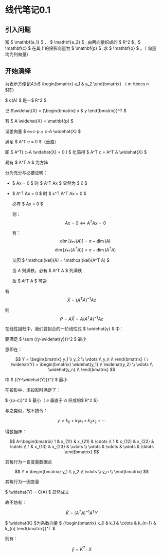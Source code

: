 # 线代笔记0.1


## 引入问题

知 $ \mathbf{a_1} $ 、 $ \mathbf{a_2} $ , 由两向量织成的 $ R^2 $ , $ \mathbf{c} $ 在其上的投影向量为 $ \mathbf{p} $ ,求 $ \mathbf{p} $ 。（ 向量均为列向量）

## 开始演绎

为表示方便记$A$为$ \begin{bmatrix} a_1 & a_2 \end{bmatrix} $（$ m \times n $阵）

$ c(A) $ 是一$ R^2 $

记 $\widehat{X} = {\begin{bmatrix} x & y \end{bmatrix}}^T $

有 $ A \widehat{X} = \mathbf{p} $

误差向量 $ e=c-p = c-A \widehat{X} $

满足 $ A^T e = 0 $（垂直）

即 $ A^T( c-A \widehat{X} = 0 ) $ 
化简得 $ A^T c = A^T A \widehat{X} $

易有 $ A^T A $ 为方阵

分为充分与必要证明：

- $ Ax = 0 $ 时 $ A^T Ax $   显然为 $ 0 $
- $ A^T Ax = 0 $ 时 $ x^T A^T Ax = 0 $

  必有 $ Ax = 0 $

  则： $$ Ax = 0  \Leftrightarrow A^T Ax = 0 $$

  有：$$ \dim \left[ \mathcal{ker}(A) \right] = n-\dim(A) $$
  $$ \dim \left[ \mathcal{ker}(A^T A) \right] = n-\dim(A^T A) $$


  又因 $ \mathcal{kel}(A) = \mathcal{kel}(A^T A) $
  
  当 $A$ 列满秩，必有 $ A^T A $ 列满秩

  故 $ A^T A $ 可逆
  
有$$ \widehat{X} = {(A^T A)}^{-1}Ac $$

则$$ P=A \widehat{X} = A{(A^T A)}^{-1}Ac $$

在线性回归中，我们要拟合的一阶线性式 $ \widehat{y} $ 中：

要满足 $ \sum {(y-\widehat{y})}^2 $ 最小

意即在： 

$$ Y = \begin{bmatrix} y_1 \\ y_2 \\ \vdots \\ y_n \\ \end{bmatrix} \ \  \widehat{Y} = \begin{bmatrix} \widehat{y_1} \\ \widehat{y_2} \\ \vdots \\ \widehat{y_n} \\ \end{bmatrix} $$

中 $ {(Y-\widehat{Y})}^2 $ 最小

在投影中，求投影时满足了：

$ {(p-c)}^2 $ 最小（ $e$ 垂直于 $A$ 织成的$ R^2 $）

与之类似，故不妨令：

$$ y=k_0+k_1 x_1+k_2 x_2 + \cdots$$

得数据阵：

$$
A=\begin{bmatrix}
1 & x_{11} & x_{21} & \cdots \\
1 & x_{12} & x_{22} & \cdots  \\
1 & x_{13} & x_{23} & \cdots \\
\vdots & \vdots & \vdots & \ddots
\end{bmatrix} 
$$

其每行为一自变量数据点

$$ Y = \begin{bmatrix} y_1 \\ y_2 \\ \vdots \\ y_n \\ \end{bmatrix} $$

其每行为一因变量

 $ \widehat{Y} = C(A) $ 显然成立

故不妨有：

$$ \widehat{K} = {(A^T A)}^{-1} A^T Y $$

$ \widehat{K} $为系数向量 $ {\begin{bmatrix} k_0  & k_1 & \cdots & k_{n-1} & k_{n} \end{bmatrix}}^T $

则有：

$$ \widehat{y} = \widehat{K}^T \cdot X $$




